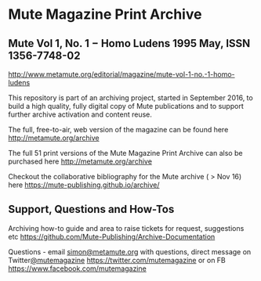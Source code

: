 # Mute Magazine Print Archive
## Mute Vol 1, No. 1 − Homo Ludens 1995 May, ISSN 1356-7748-02
http://www.metamute.org/editorial/magazine/mute-vol-1-no.-1-homo-ludens

This repository is part of an archiving project, started in September 2016, to build a high quality, fully digital copy of Mute publications and to support further archive activation and content reuse.

The full, free-to-air, web version of the magazine can be found here http://metamute.org/archive

The full 51 print versions of the Mute Magazine Print Archive can also be purchased here http://metamute.org/archive

Checkout the collaborative bibliography for the Mute archive ( > Nov 16) here https://mute-publishing.github.io/archive/

## Support, Questions and How-Tos

Archiving how-to guide and area to raise tickets for request, suggestions etc https://github.com/Mute-Publishing/Archive-Documentation

Questions - email simon@metamute.org with questions, direct message on Twitter[@mutemagazine](https://twitter.com/mutemagazine) https://twitter.com/mutemagazine or on FB https://www.facebook.com/mutemagazine

